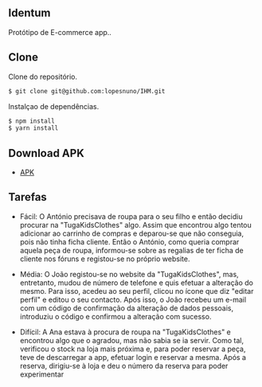 ## Identum
Protótipo de E-commerce app..

## Clone
Clone do repositório.

```bash
$ git clone git@github.com:lopesnuno/IHM.git
```
Instalçao de dependências.

```bash
$ npm install
$ yarn install
```
## Download APK
- [APK](https://ipvcpt-my.sharepoint.com/:u:/g/personal/lopesnuno_ipvc_pt/Ed8r5iQ54ldGkSbTfSx4Mn4BUjI3-pqgbis5En63vgorsw?e=1cLgOK)

## Tarefas

  - Fácil: O António precisava de roupa para o seu filho e então decidiu procurar na
"TugaKidsClothes" algo. Assim que encontrou algo tentou adicionar ao carrinho de
compras e deparou-se que não conseguia, pois não tinha ficha cliente. Então o António,
como queria comprar aquela peça de roupa, informou-se sobre as regalias de ter ficha de
cliente nos fóruns e registou-se no próprio website.

  - Média: O João registou-se no website da "TugaKidsClothes", mas, entretanto, mudou de
número de telefone e quis efetuar a alteração do mesmo. Para isso, acedeu ao seu perfil,
clicou no ícone que diz "editar perfil" e editou o seu contacto. Após isso, o João recebeu
um e-mail com um código de confirmação da alteração de dados pessoais, introduziu o
código e confirmou a alteração com sucesso.

  - Difícil: A Ana estava à procura de roupa na "TugaKidsClothes" e encontrou algo que o
agradou, mas não sabia se ia servir. Como tal, verificou o stock na loja mais próxima e,
para poder reservar a peça, teve de descarregar a app, efetuar login e reservar a mesma.
Após a reserva, dirigiu-se à loja e deu o número da reserva para poder experimentar
